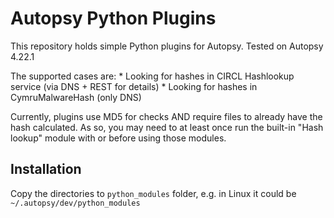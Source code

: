 # Autopsy Python Plugins

This repository holds simple Python plugins for Autopsy. Tested on Autopsy 4.22.1

The supported cases are:
    * Looking for hashes in CIRCL Hashlookup service (via DNS + REST for details)
    * Looking for hashes in CymruMalwareHash (only DNS)

Currently, plugins use MD5 for checks AND require files to already have the hash
calculated. As so, you may need to at least once run the built-in "Hash lookup"
module with or before using those modules.

## Installation
Copy the directories to `python_modules` folder, e.g. in Linux it could be
`~/.autopsy/dev/python_modules`